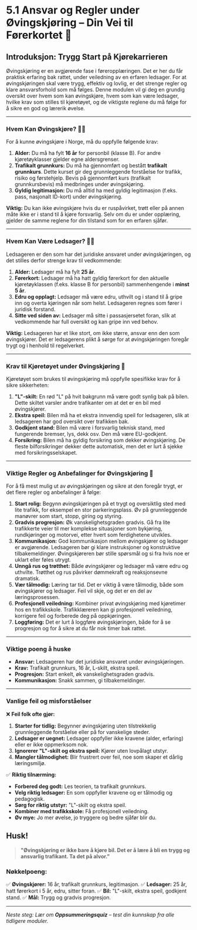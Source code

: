 # 5.1 Ansvar og Regler under Øvingskjøring – Din Vei til Førerkortet 🚗

## Introduksjon: Trygg Start på Kjørekarrieren

Øvingskjøring er en avgjørende fase i føreropplæringen. Det er her du får praktisk erfaring bak rattet, under veiledning av en erfaren ledsager. For at øvingskjøringen skal være trygg, effektiv og lovlig, er det strenge regler og klare ansvarsforhold som må følges. Denne modulen vil gi deg en grundig oversikt over hvem som kan øvingskjøre, hvem som kan være ledsager, hvilke krav som stilles til kjøretøyet, og de viktigste reglene du må følge for å sikre en god og lærerik øvelse.

---

### Hvem Kan Øvingskjøre? 🧑‍🎓

For å kunne øvingskjøre i Norge, må du oppfylle følgende krav:

1.  **Alder:** Du må ha fylt **16 år** for personbil (klasse B). For andre kjøretøyklasser gjelder egne aldersgrenser.
2.  **Trafikalt grunnkurs:** Du må ha gjennomført og bestått **trafikalt grunnkurs**. Dette kurset gir deg grunnleggende forståelse for trafikk, risiko og førstehjelp. Bevis på gjennomført kurs (trafikalt grunnkursbevis) må medbringes under øvingskjøring.
3.  **Gyldig legitimasjon:** Du må alltid ha med gyldig legitimasjon (f.eks. pass, nasjonalt ID-kort) under øvingskjøring.

**Viktig:** Du kan ikke øvingskjøre hvis du er ruspåvirket, trøtt eller på annen måte ikke er i stand til å kjøre forsvarlig. Selv om du er under opplæring, gjelder de samme reglene for din tilstand som for en erfaren sjåfør.

---

### Hvem Kan Være Ledsager? 👨‍🏫

Ledsageren er den som har det juridiske ansvaret under øvingskjøringen, og det stilles derfor strenge krav til vedkommende:

1.  **Alder:** Ledsager må ha fylt **25 år**.
2.  **Førerkort:** Ledsager må ha hatt gyldig førerkort for den aktuelle kjøretøyklassen (f.eks. klasse B for personbil) sammenhengende i **minst 5 år**.
3.  **Edru og opplagt:** Ledsager må være edru, uthvilt og i stand til å gripe inn og overta kjøringen når som helst. Ledsageren regnes som fører i juridisk forstand.
4.  **Sitte ved siden av:** Ledsager må sitte i passasjersetet foran, slik at vedkommende har full oversikt og kan gripe inn ved behov.

**Viktig:** Ledsageren har et like stort, om ikke større, ansvar enn den som øvingskjører. Det er ledsagerens plikt å sørge for at øvingskjøringen foregår trygt og i henhold til regelverket.

---

### Krav til Kjøretøyet under Øvingskjøring 🚗

Kjøretøyet som brukes til øvingskjøring må oppfylle spesifikke krav for å sikre sikkerheten:

1.  **"L"-skilt:** En rød "L" på hvit bakgrunn må være godt synlig bak på bilen. Dette skiltet varsler andre trafikanter om at det er en bil med øvingskjører.
2.  **Ekstra speil:** Bilen må ha et ekstra innvendig speil for ledsageren, slik at ledsageren har god oversikt over trafikken bak.
3.  **Godkjent stand:** Bilen må være i forsvarlig teknisk stand, med fungerende bremser, lys, dekk osv. Den må være EU-godkjent.
4.  **Forsikring:** Bilen må ha gyldig forsikring som dekker øvingskjøring. De fleste bilforsikringer dekker dette automatisk, men det er lurt å sjekke med forsikringsselskapet.

---

### Viktige Regler og Anbefalinger for Øvingskjøring 🚦

For å få mest mulig ut av øvingskjøringen og sikre at den foregår trygt, er det flere regler og anbefalinger å følge:

1.  **Start rolig:** Begynn øvingskjøringen på et trygt og oversiktlig sted med lite trafikk, for eksempel en stor parkeringsplass. Øv på grunnleggende manøvrer som start, stopp, giring og styring.
2.  **Gradvis progresjon:** Øk vanskelighetsgraden gradvis. Gå fra lite trafikkerte veier til mer komplekse situasjoner som bykjøring, rundkjøringer og motorvei, etter hvert som ferdighetene utvikles.
3.  **Kommunikasjon:** God kommunikasjon mellom øvingskjører og ledsager er avgjørende. Ledsageren bør gi klare instruksjoner og konstruktive tilbakemeldinger. Øvingskjøreren bør stille spørsmål og si fra hvis noe er uklart eller føles utrygt.
4.  **Unngå rus og trøtthet:** Både øvingskjører og ledsager må være edru og uthvilte. Trøtthet og rus påvirker dømmekraft og reaksjonsevne dramatisk.
5.  **Vær tålmodig:** Læring tar tid. Det er viktig å være tålmodig, både som øvingskjører og ledsager. Feil vil skje, og det er en del av læringsprosessen.
6.  **Profesjonell veiledning:** Kombiner privat øvingskjøring med kjøretimer hos en trafikkskole. Trafikklæreren kan gi profesjonell veiledning, korrigere feil og forberede deg på oppkjøringen.
7.  **Loggføring:** Det er lurt å loggføre øvingskjøringen, både for å se progresjon og for å sikre at du får nok timer bak rattet.

---

### Viktige poeng å huske

-   **Ansvar:** Ledsageren har det juridiske ansvaret under øvingskjøringen.
-   **Krav:** Trafikalt grunnkurs, 16 år, L-skilt, ekstra speil.
-   **Progresjon:** Start enkelt, øk vanskelighetsgraden gradvis.
-   **Kommunikasjon:** Snakk sammen, gi tilbakemeldinger.

---

### Vanlige feil og misforståelser

❌ **Feil folk ofte gjør:**
1.  **Starter for tidlig:** Begynner øvingskjøring uten tilstrekkelig grunnleggende forståelse eller på for vanskelige steder.
2.  **Ledsager er uegnet:** Ledsager oppfyller ikke kravene (alder, erfaring) eller er ikke oppmerksom nok.
3.  **Ignorerer "L"-skilt og ekstra speil:** Kjører uten lovpålagt utstyr.
4.  **Mangler tålmodighet:** Blir frustrert over feil, noe som skaper et dårlig læringsmiljø.

✅ **Riktig tilnærming:**
-   **Forbered deg godt:** Les teorien, ta trafikalt grunnkurs.
-   **Velg riktig ledsager:** En som oppfyller kravene og er tålmodig og pedagogisk.
-   **Sørg for riktig utstyr:** "L"-skilt og ekstra speil.
-   **Kombiner med trafikkskole:** Få profesjonell veiledning.
-   **Øv mye:** Jo mer øvelse, jo tryggere og bedre sjåfør blir du.

## Husk!

> **"Øvingskjøring er ikke bare å kjøre bil. Det er å lære å bli en trygg og ansvarlig trafikant. Ta det på alvor."**

### Nøkkelpoeng:
✅ **Øvingskjører:** 16 år, trafikalt grunnkurs, legitimasjon.
✅ **Ledsager:** 25 år, hatt førerkort i 5 år, edru, sitter foran.
✅ **Bil:** "L"-skilt, ekstra speil, godkjent stand.
✅ **Mål:** Trygg og gradvis progresjon.

---

*Neste steg: Lær om **Oppsummeringsquiz** – test din kunnskap fra alle tidligere moduler.*
